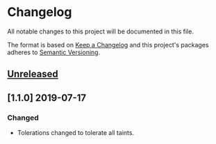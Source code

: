 # Changelog

All notable changes to this project will be documented in this file.

The format is based on [Keep a Changelog](http://keepachangelog.com/en/1.0.0/)
and this project's packages adheres to [Semantic Versioning](http://semver.org/spec/v2.0.0.html).

## [Unreleased]

## [1.1.0] 2019-07-17

### Changed

- Tolerations changed to tolerate all taints.

[Unreleased]: https://github.com/giantswarm/cert-exporter/compare/v1.1.0...HEAD
